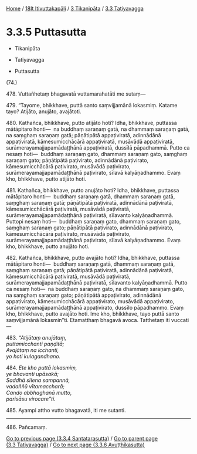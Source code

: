 
[Home](/) / [18It Itivuttakapāḷi](../../../18It.md) / [3 Tikanipāta](../../3.md) / [3.3 Tatiyavagga](../3.3.md)

# 3.3.5 Puttasutta

* Tikanipāta

* Tatiyavagga

* Puttasutta

(74.)

478\. Vuttañhetaṃ bhagavatā vuttamarahatāti me sutaṃ—

479\. “Tayome, bhikkhave, puttā santo saṃvijjamānā lokasmiṃ. Katame tayo? Atijāto, anujāto, avajātoti.

480\. Kathañca, bhikkhave, putto atijāto hoti? Idha, bhikkhave, puttassa mātāpitaro honti—  na buddhaṃ saraṇaṃ gatā, na dhammaṃ saraṇaṃ gatā, na saṃghaṃ saraṇaṃ gatā; pāṇātipātā appaṭiviratā, adinnādānā appaṭiviratā, kāmesumicchācārā appaṭiviratā, musāvādā appaṭiviratā, surāmerayamajjapamādaṭṭhānā appaṭiviratā, dussīlā pāpadhammā. Putto ca nesaṃ hoti—  buddhaṃ saraṇaṃ gato, dhammaṃ saraṇaṃ gato, saṃghaṃ saraṇaṃ gato; pāṇātipātā paṭivirato, adinnādānā paṭivirato, kāmesumicchācārā paṭivirato, musāvādā paṭivirato, surāmerayamajjapamādaṭṭhānā paṭivirato, sīlavā kalyāṇadhammo. Evaṃ kho, bhikkhave, putto atijāto hoti.

481\. Kathañca, bhikkhave, putto anujāto hoti? Idha, bhikkhave, puttassa mātāpitaro honti—  buddhaṃ saraṇaṃ gatā, dhammaṃ saraṇaṃ gatā, saṃghaṃ saraṇaṃ gatā; pāṇātipātā paṭiviratā, adinnādānā paṭiviratā, kāmesumicchācārā paṭiviratā, musāvādā paṭiviratā, surāmerayamajjapamādaṭṭhānā paṭiviratā, sīlavanto kalyāṇadhammā. Puttopi nesaṃ hoti—  buddhaṃ saraṇaṃ gato, dhammaṃ saraṇaṃ gato, saṃghaṃ saraṇaṃ gato; pāṇātipātā paṭivirato, adinnādānā paṭivirato, kāmesumicchācārā paṭivirato, musāvādā paṭivirato, surāmerayamajjapamādaṭṭhānā paṭivirato, sīlavā kalyāṇadhammo. Evaṃ kho, bhikkhave, putto anujāto hoti.

482\. Kathañca, bhikkhave, putto avajāto hoti? Idha, bhikkhave, puttassa mātāpitaro honti—  buddhaṃ saraṇaṃ gatā, dhammaṃ saraṇaṃ gatā, saṃghaṃ saraṇaṃ gatā; pāṇātipātā paṭiviratā, adinnādānā paṭiviratā, kāmesumicchācārā paṭiviratā, musāvādā paṭiviratā, surāmerayamajjapamādaṭṭhānā paṭiviratā, sīlavanto kalyāṇadhammā. Putto ca nesaṃ hoti—  na buddhaṃ saraṇaṃ gato, na dhammaṃ saraṇaṃ gato, na saṃghaṃ saraṇaṃ gato; pāṇātipātā appaṭivirato, adinnādānā appaṭivirato, kāmesumicchācārā appaṭivirato, musāvādā appaṭivirato, surāmerayamajjapamādaṭṭhānā appaṭivirato, dussīlo pāpadhammo. Evaṃ kho, bhikkhave, putto avajāto hoti. Ime kho, bhikkhave, tayo puttā santo saṃvijjamānā lokasmin”ti. Etamatthaṃ bhagavā avoca. Tatthetaṃ iti vuccati—

483\. _“Atijātaṃ anujātaṃ,_  
_puttamicchanti paṇḍitā;_  
_Avajātaṃ na icchanti,_  
_yo hoti kulagandhano._  


484\. _Ete kho puttā lokasmiṃ,_  
_ye bhavanti upāsakā;_  
_Saddhā sīlena sampannā,_  
_vadaññū vītamaccharā;_  
_Cando abbhaghanā mutto,_  
_parisāsu virocare”ti._  


485\. Ayampi attho vutto bhagavatā, iti me sutanti.

---

486\. Pañcamaṃ.



[Go to previous page (3.3.4 Santatarasutta)](3.3.4.md) / [Go to parent page (3.3 Tatiyavagga)](../3.3.md) / [Go to next page (3.3.6 Avuṭṭhikasutta)](3.3.6.md)


